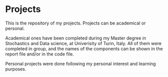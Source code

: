 # Projects
This is the repository of my projects. Projects can be academical or personal.  

Academical ones have been completed during my Master degree in Stochastics and Data science, at Univerisity of Turin, Italy. All of them were completed in group, and the names of the components can be shown in the report file and/or in the code file.  

Personal projects were done following my personal interest and learning purposes.
